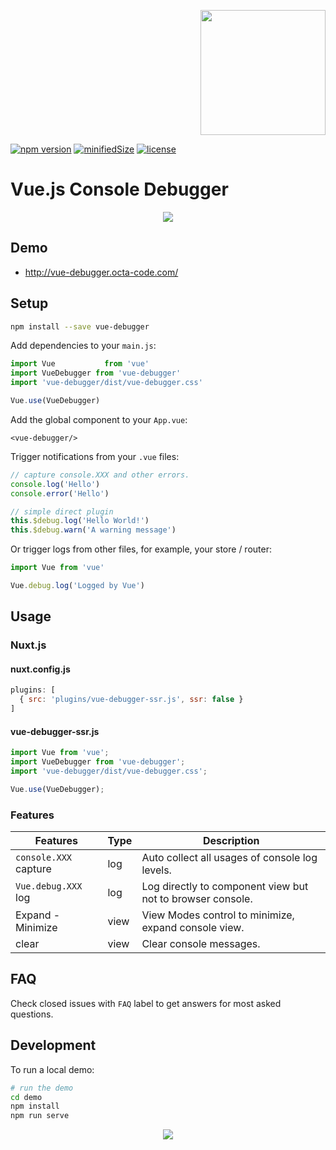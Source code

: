 <p align="right">
  <a href="https://www.buymeacoffee.com/octa.code" target="_blank">
  <img width="200" alt="" src="https://www.buymeacoffee.com/assets/img/guidelines/download-assets-sm-3.svg">
  </a>
</p>

[![npm version](https://badge.fury.io/js/vue-debugger.svg)](https://badge.fury.io/js/vue-debugger)
[![minifiedSize](https://img.shields.io/bundlephobia/min/vue-debugger)](https://badge.fury.io/js/vue-debugger)
[![license](https://img.shields.io/github/license/ohadsh535/vue-debugger)](https://badge.fury.io/js/vue-debugger)

[comment]: <> ([![npm]&#40;https://img.shields.io/npm/dm/vue-debugger.svg&#41;]&#40;https://www.npmjs.com/package/vue-debugger&#41;)

# Vue.js Console Debugger

<p align="center">
  <img src="http://cdn.thu.bz/vue-debugger-login.gif">
</p>

## Demo

- http://vue-debugger.octa-code.com/

## Setup

```bash
npm install --save vue-debugger
```

Add dependencies to your `main.js`:

```javascript
import Vue           from 'vue'
import VueDebugger from 'vue-debugger'
import 'vue-debugger/dist/vue-debugger.css'

Vue.use(VueDebugger)
```

Add the global component to your `App.vue`:

```vue
<vue-debugger/>
```

Trigger notifications from your `.vue` files:

```javascript
// capture console.XXX and other errors.
console.log('Hello')
console.error('Hello')
```

```javascript
// simple direct plugin
this.$debug.log('Hello World!')
this.$debug.warn('A warning message')
```

Or trigger logs from other files, for example, your store / router:

```javascript
import Vue from 'vue'

Vue.debug.log('Logged by Vue')
```
## Usage

### Nuxt.js

#### nuxt.config.js

```js
plugins: [
  { src: 'plugins/vue-debugger-ssr.js', ssr: false }
]
```

#### vue-debugger-ssr.js

```js
import Vue from 'vue';
import VueDebugger from 'vue-debugger';
import 'vue-debugger/dist/vue-debugger.css';

Vue.use(VueDebugger);
```


### Features

| Features                     | Type          | Description                                                  |
| ---------------------------- | ------------- | ------------------------------------------------------------ |
| ```console.XXX``` capture    | log           | Auto collect all usages of console log levels.               |
| ```Vue.debug.XXX``` log      | log           | Log directly to component view but not to browser console.   |
| Expand - Minimize            | view          | View Modes control to minimize, expand console view.         |
| clear                        | view          | Clear console messages.                                      |

## FAQ

Check closed issues with `FAQ` label to get answers for most asked questions.

## Development

To run a local demo:

```bash
# run the demo
cd demo
npm install
npm run serve
```
<p align="center">
  <img src="http://cdn.thu.bz/vue-debugger-console.gif">
</p>
